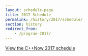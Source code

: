 ```yaml
---
layout: schedule-page
title: 2017 Schedule
permalink: /history/2017/schedule/
section: history
redirect_from:
    - /program-2017/
---
```


<div><a id="sched-embed" href="http://cppnow2017.sched.org/">View the C++Now 2017 schedule</a></div>

<script src="http://cppnow2017.sched.org/js/embed.js"></script>
